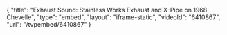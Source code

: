 {
    "title": "Exhaust Sound: Stainless Works Exhaust and X-Pipe on 1968 Chevelle",
    "type": "embed",
    "layout": "iframe-static",
    "videoId": "6410867",
    "url": "\/tvpembed\/6410867"
}